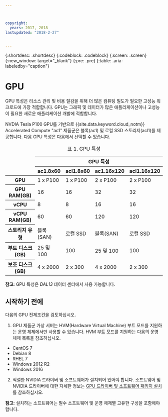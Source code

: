 ```yaml
---



copyright:
  years: 2017, 2018
lastupdated: "2018-2-27"


---
```


{:shortdesc: .shortdesc}
{:codeblock: .codeblock}
{:screen: .screen}
{:new_window: target="_blank"}
{:pre: .pre}
{:table: .aria-labeledby="caption"}

# GPU
GPU 특성은 리소스 관리 및 비용 절감을 위해 더 많은 컴퓨팅 밀도가 필요한 고성능 워크로드에 가장 적합합니다. GPU는 그래픽 및 데이터가 많은 애플리케이션이나 고성능이 필요한 새로운 애플리케이션 개발에 적합합니다. 

NVDIA Tesla P100 GPU를 기반으로 {{site.data.keyword.cloud_notm}} Accelerated Compute "ac1" 제품군은 블록(ac1) 및 로컬 SSD 스토리지(acl1)를 제공합니다. 다음 GPU 특성은 다음에서 선택할 수 있습니다.   

<table>

<caption>표 1. GPU 특성</caption>

  
<thead>
<td rowspan="4"></td>
  <th colspan="4">GPU 특성</th>
<tr>
  <th>ac1.8x60</th>
  <th>acl1.8x60</th>
  <th>ac1.16x120</th>
  <th>acl1.16x120</th>
</tr>
</thead>
<TBODY>
<tr>
  <th><b>GPU</b></th>
  <td>1 x P100</td>
  <td>1 x P100</td>
  <td>2 x P100</td>
  <td>2 x P100</td>
</tr>
<tr>
  <th><b>GPU RAM(GB)</b></th>
  <td>16</td>
  <td>16</td>
  <td>32</td>
  <td>32</td>
</tr>

<tr>
  <th><b>vCPU</b></th>
  <td>8</td>
  <td>8</td>
  <td>16</td>
  <td>16</td>
</tr>

<tr>
  <th><b>vCPU RAM(GB)</b></th>
  <td>60</td>
  <td>60</td>
  <td>120</td>
  <td>120</td>
</tr>

<tr>
  <th><b>스토리지 유형</b></th>
  <td>블록(SAN)</td>
  <td>로컬 SSD</td>
  <td>블록(SAN)</td>
  <td>로컬 SSD</td>
</tr>

<tr>
  <th><b>부트 디스크(GB)</b></th>
  <td>25 및 100</td>
  <td>100</td>
  <td>25 및 100</td>
  <td>100</td>
</tr>

<tr>
  <th><b>보조 디스크(GB)</b></th>
  <td>4 x 2000</td>
  <td>2 x 300</td>
  <td>4 x 2000</td>
  <td>2 x 300</td>
</tr>

</TBODY>
</table>


**참고:** GPU 특성은 _DAL13_ 데이터 센터에서 사용 가능합니다. 

## 시작하기 전에
다음의 GPU 전제조건을 검토하십시오. 

1. GPU 제품군 가상 서버는 HVM(Hardware Virtual Machine) 부트 모드를 지원하는 운영 체제에서만 사용할 수 있습니다. HVM 부트 모드를 지원하는 다음의 운영 체제 목록을 참조하십시오.   
  - CentOS 7
  - Debian 8
  - RHEL 7
  - Windows 2012 R2
  - Windows 2016

2. 적절한 NVIDIA 드라이버 및 소프트웨어가 설치되어 있어야 합니다. 소프트웨어 및 NVIDIA 드라이버에 대한 자세한 정보는 [GPU 드라이버 및 소프트웨어 패키지 설치](../vsi/vsi_gpu_nvidia_drivers.html)를 참조하십시오. 

**참고:** 설치하는 소프트웨어는 필수 소프트웨어 및 운영 체제별 고유한 구성을 포함해야 합니다. 


